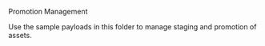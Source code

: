 Promotion Management

Use the sample payloads in this folder to manage staging and promotion of assets.